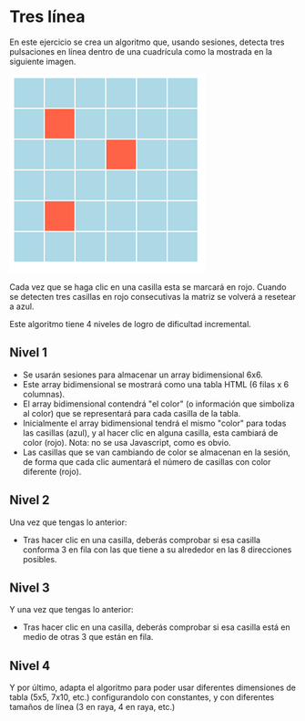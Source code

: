 # Tres línea

En este ejercicio se crea un algoritmo que, usando sesiones, detecta tres pulsaciones en línea dentro de una cuadrícula como la mostrada en la siguiente imagen.

![Imagen](imgs/image.png)

Cada vez que se haga clic en una casilla esta se marcará en rojo. Cuando se detecten tres casillas en rojo consecutivas la matriz se volverá a resetear a azul. 

Este algoritmo tiene 4 niveles de logro de dificultad incremental.

## Nivel 1 

- Se usarán sesiones para almacenar un array bidimensional 6x6.
- Este array bidimensional se mostrará como una tabla HTML (6 filas x 6 columnas).
- El array bidimensional contendrá "el color" (o información que simboliza al color) que se representará para cada casilla de la tabla.
- Inicialmente el array bidimensional tendrá el mismo "color" para todas las casillas (azul), y al hacer clic en alguna casilla, esta cambiará de color (rojo). Nota: no se usa Javascript, como es obvio.
- Las casillas que se van cambiando de color se almacenan en la sesión, de forma que cada clic aumentará el número de casillas con color diferente (rojo).

## Nivel 2

Una vez que tengas lo anterior:

- Tras hacer clic en una casilla, deberás comprobar si esa casilla conforma 3 en fila con las que tiene a su alrededor en las 8 direcciones posibles.

## Nivel 3

Y una vez que tengas lo anterior:

- Tras hacer clic en una casilla, deberás comprobar si esa casilla está en medio de otras 3 que están en fila. 

## Nivel 4

Y por último, adapta el algoritmo para poder usar diferentes dimensiones de tabla (5x5, 7x10, etc.) configurandolo con constantes, y con diferentes tamaños de línea (3 en raya, 4 en raya, etc.)


 
